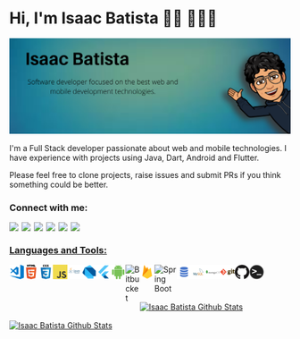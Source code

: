 # Hi, I'm Isaac Batista 👋🏼 👨🏻‍💻

 <img src="image/background.png">

<br/>

I'm a Full Stack developer passionate about web and mobile technologies. I have experience with projects using Java, Dart, Android and Flutter.

<!-- I'm a Full Stack developer passionate about web and mobile technologies. I have experience with projects using Java, JavaScript, Dart, TypeScript, Python, Android, Flutter, React, React Native and Scode.
Please feel free to clone projects, raise issues and submit PRs if you think something could be better. -->

Please feel free to clone projects, raise issues and submit PRs if you think something could be better.

### Connect with me:

<img align="left" width="22px" src="https://cdn.jsdelivr.net/npm/simple-icons@3.13.0/icons/github.svg" ><a href="https://github.com/bisaacm1/bisaacm1/issues/new/"></img>

<img align="left" width="22px" src="https://cdn.jsdelivr.net/npm/simple-icons@v3/icons/linkedin.svg" ><a href="https://www.linkedin.com/in/isaac-batista-b097521a8/"></img>

<img align="left" width="22px" src="https://cdn.jsdelivr.net/npm/simple-icons@3.13.0/icons/gmail.svg" ><a href="mailto:isaacbmaciel@gmail.com/"></img>

<img align="left" width="22px" src="https://cdn.jsdelivr.net/npm/simple-icons@3.13.0/icons/whatsapp.svg" ><a href="http://api.whatsapp.com/send?phone=5511946437993/"></img>

<img align="left" width="22px" src="https://cdn.jsdelivr.net/npm/simple-icons@v3/icons/instagram.svg" ><a href="https://www.instagram.com/b.isaac.m/?hl=pt-br/"></img>

<img align="left" width="22px" src="https://cdn.jsdelivr.net/npm/simple-icons@3.13.0/icons/facebook.svg" ><a href="https://www.facebook.com/isaac.batista.9231/"></img>


<br />

### Languages and Tools:

<img align="left" alt="Visual Studio Code" width="26px" src="https://raw.githubusercontent.com/github/explore/80688e429a7d4ef2fca1e82350fe8e3517d3494d/topics/visual-studio-code/visual-studio-code.png" />

<img align="left" alt="HTML5" width="26px" src="https://raw.githubusercontent.com/github/explore/80688e429a7d4ef2fca1e82350fe8e3517d3494d/topics/html/html.png" />

<img align="left" alt="CSS3" width="26px" src="https://raw.githubusercontent.com/github/explore/80688e429a7d4ef2fca1e82350fe8e3517d3494d/topics/css/css.png" />

<img align="left" alt="JavaScript" width="26px" src="https://raw.githubusercontent.com/github/explore/80688e429a7d4ef2fca1e82350fe8e3517d3494d/topics/javascript/javascript.png" />

<img align="left" alt="Java" width="26px" src="https://raw.githubusercontent.com/github/explore/80688e429a7d4ef2fca1e82350fe8e3517d3494d/topics/java/java.png" />

<img align="left" alt="Dart" width="26px" src="https://raw.githubusercontent.com/github/explore/80688e429a7d4ef2fca1e82350fe8e3517d3494d/topics/dart/dart.png" />

<img align="left" alt="Flutter" width="26px" src="https://raw.githubusercontent.com/github/explore/80688e429a7d4ef2fca1e82350fe8e3517d3494d/topics/flutter/flutter.png" />

<img align="left" alt="Android" width="26px" src="https://raw.githubusercontent.com/github/explore/80688e429a7d4ef2fca1e82350fe8e3517d3494d/topics/android/android.png" />

<img align="left" alt="Bitbucket" width="26px" src="https://cdn.iconscout.com/icon/free/png-512/bitbucket-226075.png" />

<img align="left" alt="Firebase" width="26px" src="https://raw.githubusercontent.com/github/explore/80688e429a7d4ef2fca1e82350fe8e3517d3494d/topics/firebase/firebase.png" />

<img align="left" alt="Spring Boot" width="40px" src="https://images.g2crowd.com/uploads/product/image/social_landscape/social_landscape_9d63a0ed04b871d3dacc8647b7f0927d/spring-boot.png" />

<img align="left" alt="SQL" width="26px" src="https://raw.githubusercontent.com/github/explore/80688e429a7d4ef2fca1e82350fe8e3517d3494d/topics/sql/sql.png" />

<img align="left" alt="MySQL" width="26px" src="https://raw.githubusercontent.com/github/explore/80688e429a7d4ef2fca1e82350fe8e3517d3494d/topics/mysql/mysql.png" />

<img align="left" alt="MongoDB" width="26px" src="https://raw.githubusercontent.com/github/explore/80688e429a7d4ef2fca1e82350fe8e3517d3494d/topics/mongodb/mongodb.png" />

<img align="left" alt="Git" width="26px" src="https://raw.githubusercontent.com/github/explore/80688e429a7d4ef2fca1e82350fe8e3517d3494d/topics/git/git.png" />

<img align="left" alt="GitHub" width="26px" src="https://raw.githubusercontent.com/github/explore/78df643247d429f6cc873026c0622819ad797942/topics/github/github.png" />

<img align="left" alt="Terminal" width="26px" src="https://raw.githubusercontent.com/github/explore/80688e429a7d4ef2fca1e82350fe8e3517d3494d/topics/terminal/terminal.png" />

<br />
<br />

</br>
  <p>
    <img align="center" src="https://github-readme-stats.vercel.app/api?username=bisaacm1&show_icons=true&theme=dracula" alt="Isaac Batista Github Stats" />
  </p>
   
   <p>
    <img align="center" src="https://github-readme-stats.vercel.app/api/top-langs/?username=bisaacm1&show_icons=true&theme=dracula" alt="Isaac Batista Github Stats" />
  </p>
